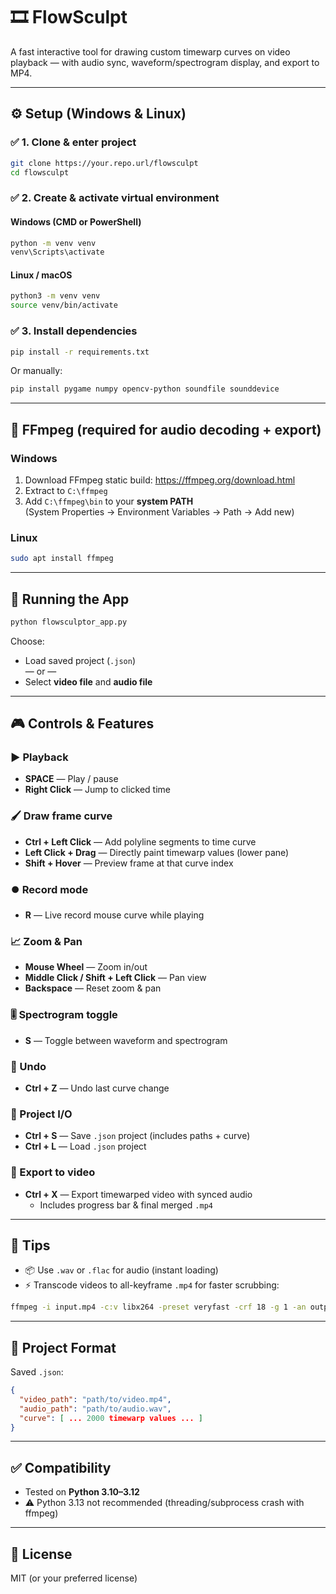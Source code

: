 # 🎞 FlowSculpt

A fast interactive tool for drawing custom timewarp curves on video playback — with audio sync, waveform/spectrogram display, and export to MP4.

---

## ⚙️ Setup (Windows & Linux)

### ✅ 1. Clone & enter project

```bash
git clone https://your.repo.url/flowsculpt
cd flowsculpt
```

### ✅ 2. Create & activate virtual environment

#### Windows (CMD or PowerShell)
```bash
python -m venv venv
venv\Scripts\activate
```

#### Linux / macOS
```bash
python3 -m venv venv
source venv/bin/activate
```

### ✅ 3. Install dependencies

```bash
pip install -r requirements.txt
```

Or manually:

```bash
pip install pygame numpy opencv-python soundfile sounddevice
```

---

## 🔧 FFmpeg (required for audio decoding + export)

### Windows

1. Download FFmpeg static build: https://ffmpeg.org/download.html
2. Extract to `C:\ffmpeg`
3. Add `C:\ffmpeg\bin` to your **system PATH**  
   (System Properties → Environment Variables → Path → Add new)

### Linux

```bash
sudo apt install ffmpeg
```

---

## 🚀 Running the App

```bash
python flowsculptor_app.py
```

Choose:
- Load saved project (`.json`)  
  — or —
- Select **video file** and **audio file**

---

## 🎮 Controls & Features

### ▶️ Playback
- **SPACE** — Play / pause
- **Right Click** — Jump to clicked time

### 🖌️ Draw frame curve
- **Ctrl + Left Click** — Add polyline segments to time curve
- **Left Click + Drag** — Directly paint timewarp values (lower pane)
- **Shift + Hover** — Preview frame at that curve index

### ⏺️ Record mode
- **R** — Live record mouse curve while playing

### 📈 Zoom & Pan
- **Mouse Wheel** — Zoom in/out
- **Middle Click / Shift + Left Click** — Pan view
- **Backspace** — Reset zoom & pan

### 🎚️ Spectrogram toggle
- **S** — Toggle between waveform and spectrogram

### 🔁 Undo
- **Ctrl + Z** — Undo last curve change

### 💾 Project I/O
- **Ctrl + S** — Save `.json` project (includes paths + curve)
- **Ctrl + L** — Load `.json` project

### 🎥 Export to video
- **Ctrl + X** — Export timewarped video with synced audio
  - Includes progress bar & final merged `.mp4`

---

## 🧠 Tips

- 📦 Use `.wav` or `.flac` for audio (instant loading)
- ⚡ Transcode videos to all-keyframe `.mp4` for faster scrubbing:

```bash
ffmpeg -i input.mp4 -c:v libx264 -preset veryfast -crf 18 -g 1 -an output_scrub.mp4
```

---

## 📂 Project Format

Saved `.json`:
```json
{
  "video_path": "path/to/video.mp4",
  "audio_path": "path/to/audio.wav",
  "curve": [ ... 2000 timewarp values ... ]
}
```

---

## ✅ Compatibility

- Tested on **Python 3.10–3.12**
- ⚠️ Python 3.13 not recommended (threading/subprocess crash with ffmpeg)

---

## 📃 License

MIT (or your preferred license)

